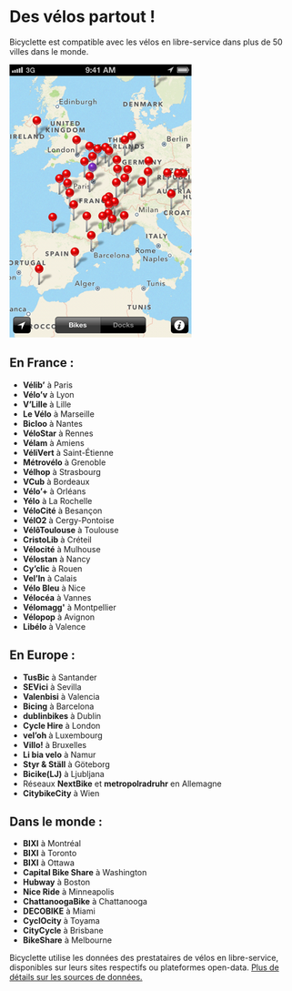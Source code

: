 # Des vélos partout&nbsp;!

Bicyclette est compatible avec les vélos en libre-service dans plus de 50 villes dans le monde.

![](images/screenshots/en/Europe.png)

## En France :

* **Vélib’** à Paris
* **Vélo’v** à Lyon
* **V’Lille** à Lille
* **Le Vélo** à Marseille
* **Bicloo** à Nantes
* **VéloStar** à Rennes
* **Vélam** à Amiens
* **VéliVert** à Saint-Étienne
* **Métrovélo** à Grenoble
* **Vélhop** à Strasbourg
* **VCub** à Bordeaux
* **Vélo’+** à Orléans
* **Yélo** à La Rochelle
* **VéloCité** à Besançon
* **VélO2** à Cergy-Pontoise
* **VélôToulouse** à Toulouse
* **CristoLib** à Créteil
* **Vélocité** à Mulhouse
* **Vélostan** à Nancy
* **Cy’clic** à Rouen
* **Vel’In** à Calais
* **Vélo Bleu** à Nice
* **Vélocéa** à Vannes
* **Vélomagg'** à Montpellier
* **Vélopop** à Avignon
* **Libélo** à Valence

## En Europe :

* **TusBic** à Santander
* **SEVici** à Sevilla
* **Valenbisi** à Valencia
* **Bicing** à Barcelona
* **dublinbikes** à Dublin
* **Cycle Hire** à London
* **vel’oh** à Luxembourg
* **Villo!** à Bruxelles
* **Li bia velo** à Namur
* **Styr & Ställ** à Göteborg
* **Bicike(LJ)** à Ljubljana
* Réseaux **NextBike** et **metropolradruhr** en Allemagne
* **CitybikeCity** à Wien

## Dans le monde :

* **BIXI** à Montréal
* **BIXI** à Toronto
* **BIXI** à Ottawa
* **Capital Bike Share** à Washington
* **Hubway** à Boston
* **Nice Ride** à Minneapolis
* **ChattanoogaBike** à Chattanooga
* **DECOBIKE** à Miami
* **CyclOcity** à Toyama
* **CityCycle** à Brisbane
* **BikeShare** à Melbourne

Bicyclette utilise les données des prestataires de vélos en libre-service, disponibles sur leurs sites respectifs ou plateformes open-data. [Plus de détails sur les sources de données.](data.html)
